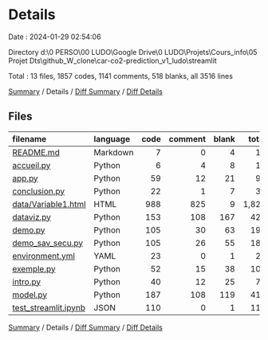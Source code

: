 # Details

Date : 2024-01-29 02:54:06

Directory d:\\0 PERSO\\00 LUDO\\Google Drive\\0 LUDO\\Projets\\Cours_info\\05 Projet Dts\\github_W_clone\\car-co2-prediction_v1_ludo\\streamlit

Total : 13 files,  1857 codes, 1141 comments, 518 blanks, all 3516 lines

[Summary](results.md) / Details / [Diff Summary](diff.md) / [Diff Details](diff-details.md)

## Files
| filename | language | code | comment | blank | total |
| :--- | :--- | ---: | ---: | ---: | ---: |
| [README.md](/README.md) | Markdown | 7 | 0 | 4 | 11 |
| [accueil.py](/accueil.py) | Python | 6 | 4 | 8 | 18 |
| [app.py](/app.py) | Python | 59 | 12 | 21 | 92 |
| [conclusion.py](/conclusion.py) | Python | 22 | 1 | 7 | 30 |
| [data/Variable1.html](/data/Variable1.html) | HTML | 988 | 825 | 9 | 1,822 |
| [dataviz.py](/dataviz.py) | Python | 153 | 108 | 167 | 428 |
| [demo.py](/demo.py) | Python | 105 | 30 | 63 | 198 |
| [demo_sav_secu.py](/demo_sav_secu.py) | Python | 105 | 26 | 55 | 186 |
| [environment.yml](/environment.yml) | YAML | 23 | 0 | 1 | 24 |
| [exemple.py](/exemple.py) | Python | 52 | 15 | 38 | 105 |
| [intro.py](/intro.py) | Python | 40 | 12 | 25 | 77 |
| [model.py](/model.py) | Python | 187 | 108 | 119 | 414 |
| [test_streamlit.ipynb](/test_streamlit.ipynb) | JSON | 110 | 0 | 1 | 111 |

[Summary](results.md) / Details / [Diff Summary](diff.md) / [Diff Details](diff-details.md)